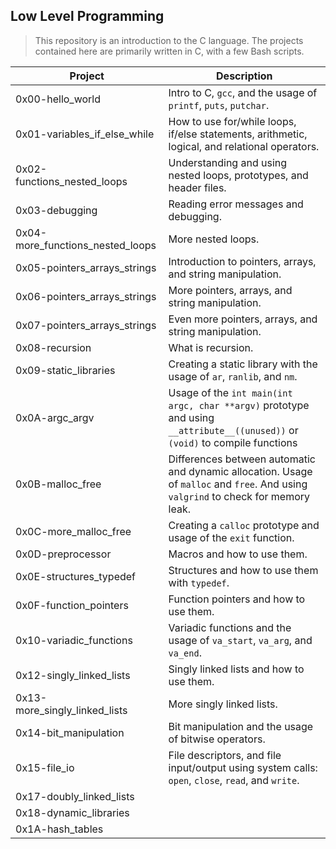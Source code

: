## Low Level Programming

> This repository is an introduction to the C language. The projects contained here are primarily written in C, with a few Bash scripts.

| Project | Description |
|--|--|
| 0x00-hello_world | Intro to C, `gcc`, and the usage of `printf`, `puts`, `putchar`. 
| 0x01-variables_if_else_while | How to use for/while loops, if/else statements, arithmetic, logical, and relational operators.
| 0x02-functions_nested_loops | Understanding and using nested loops, prototypes, and header files.
| 0x03-debugging | Reading error messages and debugging.
| 0x04-more_functions_nested_loops | More nested loops.
| 0x05-pointers_arrays_strings | Introduction to pointers, arrays, and string manipulation.
| 0x06-pointers_arrays_strings | More pointers, arrays, and string manipulation.
| 0x07-pointers_arrays_strings | Even more pointers, arrays, and string manipulation.
| 0x08-recursion | What is recursion.
| 0x09-static_libraries | Creating a static library with the usage of `ar`, `ranlib`, and `nm`.
| 0x0A-argc_argv | Usage of the `int main(int argc, char **argv)` prototype and using `__attribute__((unused))` or `(void)` to compile functions
| 0x0B-malloc_free | Differences between automatic and dynamic allocation. Usage of `malloc` and `free`. And using `valgrind` to check for memory leak.
| 0x0C-more_malloc_free | Creating a `calloc` prototype and usage of the `exit` function. 
| 0x0D-preprocessor | Macros and how to use them.
| 0x0E-structures_typedef | Structures and how to use them with `typedef`.
| 0x0F-function_pointers | Function pointers and how to use them.
| 0x10-variadic_functions | Variadic functions and the usage of `va_start`, `va_arg`, and `va_end`.
| 0x12-singly_linked_lists | Singly linked lists and how to use them.
| 0x13-more_singly_linked_lists | More singly linked lists.
| 0x14-bit_manipulation | Bit manipulation and the usage of bitwise operators.
| 0x15-file_io | File descriptors, and file input/output using system calls: `open`, `close`, `read`, and `write`.
| 0x17-doubly_linked_lists |
| 0x18-dynamic_libraries |
|	0x1A-hash_tables |
